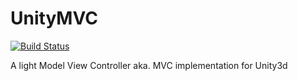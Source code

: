 # UnityMVC

[![Build Status](https://travis-ci.org/leonidax/UnityMVC.svg?branch=master)](https://travis-ci.org/leonidax/UnityMVC)

A light Model View Controller aka. MVC implementation for Unity3d

